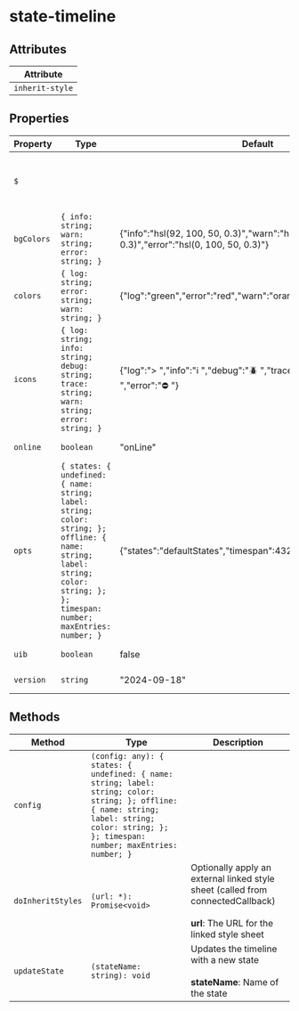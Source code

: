 # state-timeline

## Attributes

| Attribute       |
|-----------------|
| `inherit-style` |

## Properties

| Property   | Type                                             | Default                                          | Description                                      |
|------------|--------------------------------------------------|--------------------------------------------------|--------------------------------------------------|
| `$`        |                                                  |                                                  | Mini jQuery-like shadow dom selector (see constructor) |
| `bgColors` | `{ info: string; warn: string; error: string; }` | {"info":"hsl(92, 100, 50, 0.3)","warn":"hsl(39, 100, 50, 0.3)","error":"hsl(0, 100, 50, 0.3)"} |                                                  |
| `colors`   | `{ log: string; error: string; warn: string; }`  | {"log":"green","error":"red","warn":"orange"}    |                                                  |
| `icons`    | `{ log: string; info: string; debug: string; trace: string; warn: string; error: string; }` | {"log":"> ","info":"ℹ️ ","debug":"🪲 ","trace":"👓 ","warn":"⚠️ ","error":"⛔ "} |                                                  |
| `online`   | `boolean`                                        | "onLine"                                         | Are we online?                                   |
| `opts`     | `{ states: { undefined: { name: string; label: string; color: string; }; offline: { name: string; label: string; color: string; }; }; timespan: number; maxEntries: number; }` | {"states":"defaultStates","timespan":43200,"maxEntries":10000} | Runtime configuration settings                   |
| `uib`      | `boolean`                                        | false                                            | Is UIBUILDER loaded?                             |
| `version`  | `string`                                         | "2024-09-18"                                     | Component version                                |

## Methods

| Method            | Type                                             | Description                                      |
|-------------------|--------------------------------------------------|--------------------------------------------------|
| `config`          | `(config: any): { states: { undefined: { name: string; label: string; color: string; }; offline: { name: string; label: string; color: string; }; }; timespan: number; maxEntries: number; }` |                                                  |
| `doInheritStyles` | `(url: *): Promise<void>`                        | Optionally apply an external linked style sheet (called from connectedCallback)<br /><br />**url**: The URL for the linked style sheet |
| `updateState`     | `(stateName: string): void`                      | Updates the timeline with a new state<br /><br />**stateName**: Name of the state |
